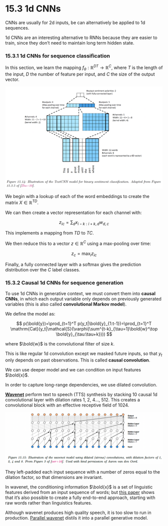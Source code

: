 # 15.3 1d CNNs

CNNs are usually for 2d inputs, be can alternatively be applied to 1d sequences.

1d CNNs are an interesting alternative to RNNs because they are easier to train, since they don’t need to maintain long term hidden state.

### 15.3.1 1d CNNs for sequence classification

In this section, we learn the mapping $f_\theta:\mathbb{R}^{DT}\rightarrow \mathbb{R}^{C}$, where $T$ is the length of the input, $D$ the number of feature per input, and $C$ the size of the output vector.

![Screen Shot 2023-09-06 at 20.08.58.png](./Screen_Shot_2023-09-06_at_20.08.58.png)

We begin with a lookup of each of the word embeddings to create the matrix $X\in\mathbb{R}^{TD}$.

We can then create a vector representation for each channel with:

$$
z_{ic}=\sum_d x_{i-k:i+k,d}w_{d,c}
$$

This implements a mapping from $TD$ to $TC$.

We then reduce this to a vector $z\in\mathbb{R}^C$ using a max-pooling over time:

$$
z_c=\max_i z_{ic}
$$

Finally, a fully connected layer with a softmax gives the prediction distribution over the $C$ label classes.

### 15.3.2 Causal 1d CNNs for sequence generation

To use 1d CNNs in generative context, we must convert them into **causal CNNs**, in which each output variable only depends on previously generated variables (this is also called **convolutional Markov model**).

We define the model as:

$$
p(\bold{y})=\prod_{t=1}^T p(y_t|\bold{y}_{1:t-1})=\prod_{t=1}^T \mathrm{Cat}(y_t|\mathcal{S}(\varphi(\sum^{t-k}_{\tau=1}\bold{w}^\top \bold{y}_{\tau:\tau+k})))
$$

where $\bold{w}$ is the convolutional filter of size $k$.

This is like regular 1d convolution except we masked future inputs, so that $y_t$ only depends on past observations. This is called **causal convolution**.

We can use deeper model and we can condition on input features $\bold{x}$.

In order to capture long-range dependencies, we use dilated convolution.

[**Wavenet**](https://arxiv.org/abs/1609.03499) perform text to speech (TTS) synthesis by stacking 10 causal 1d convolutional layer with dilation rates 1, 2, 4…, 512. This creates a convolutional block with an effective receptive field of 1024.

![Screen Shot 2023-09-08 at 09.58.23.png](./Screen_Shot_2023-09-08_at_09.58.23.png)

They left-padded each input sequence with a number of zeros equal to the dilation factor, so that dimensions are invariant.

In wavenet, the conditioning information $\bold{x}$ is a set of linguistic features derived from an input sequence of words; but [this paper](https://arxiv.org/abs/1703.10135) shows that it’s also possible to create a fully end-to-end approach, starting with raw words rather than linguistics features.

Although wavenet produces high quality speech, it is too slow to run in production. [Parallel wavenet](https://arxiv.org/abs/1711.10433) distils it into a parallel generative model.